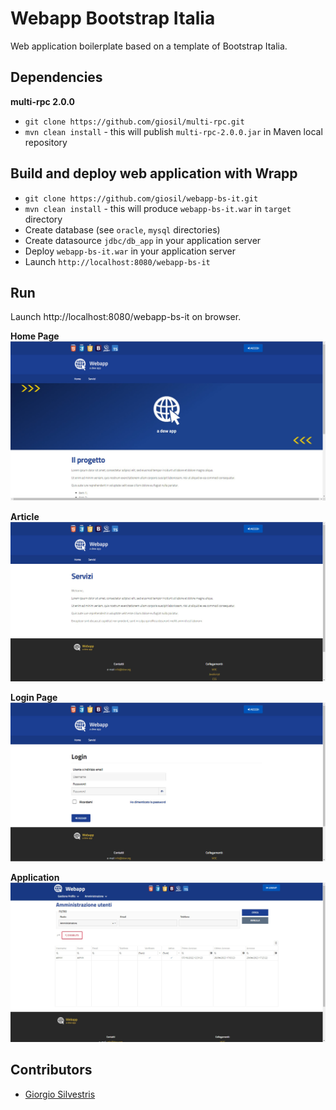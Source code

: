 # Webapp Bootstrap Italia

Web application boilerplate based on a template of Bootstrap Italia.

## Dependencies

**multi-rpc 2.0.0**

- `git clone https://github.com/giosil/multi-rpc.git` 
- `mvn clean install` - this will publish `multi-rpc-2.0.0.jar` in Maven local repository

## Build and deploy web application with Wrapp

- `git clone https://github.com/giosil/webapp-bs-it.git` 
- `mvn clean install` - this will produce `webapp-bs-it.war` in `target` directory
- Create database (see `oracle`, `mysql` directories)
- Create datasource `jdbc/db_app` in your application server
- Deploy `webapp-bs-it.war` in your application server
- Launch `http://localhost:8080/webapp-bs-it` 

## Run

Launch http://localhost:8080/webapp-bs-it on browser.

**Home Page**
![Home Page](screen_1.jpg)

**Article**
![Article Page](screen_2.jpg)

**Login Page**
![Login Page](screen_3.jpg)

**Application**
![App Page](screen_4.jpg)

## Contributors

* [Giorgio Silvestris](https://github.com/giosil)

